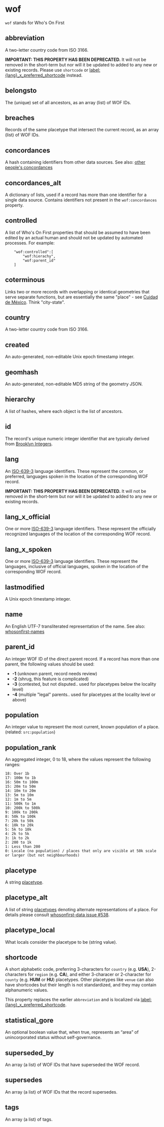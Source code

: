 # wof

`wof` stands for Who's On First

## abbreviation

A two-letter country code from ISO 3166.

**IMPORTANT: THIS PROPERTY HAS BEEN DEPRECATED.** It will not be removed in the short-term but nor will it be updated to added to any new or existing records. Please use `shortcode` or [label:{lang}_x_preferred_shortcode](labels.md#lang_x_preferred_shortcode) instead.

## belongsto

The (unique) set of all ancestors, as an array (list) of WOF IDs.

## breaches

Records of the same placetype that intersect the current record, as an array (list) of WOF IDs.

## concordances

A hash containing identifiers from other data sources. See also: [other people's concordances](https://github.com/whosonfirst/tools-other-peoples-concordances)

## concordances_alt

A dictionary of lists, used if a record has more than one identifier for a single data source. Contains identifiers not present in the `wof:concordances` property.

## controlled

A list of Who's On First properties that should be assumed to have been edited by an actual human and should not be updated by automated processes. For example:

```
    "wof:controlled":[
        "wof:hierachy",
        "wof:parent_id"
    ]
```

## coterminous

Links two or more records with overlapping or identical geometries that serve separate functions, but are essentially the same "place" - see [Cuidad de México](https://whosonfirst.mapzen.com/spelunker/id/85686515/#9/19.3228/-99.1530). Think "city-state".

## country

A two-letter country code from ISO 3166.

## created

An auto-generated, non-editable Unix epoch timestamp integer.

## geomhash

An auto-generated, non-editable MD5 string of the geometry JSON.

## hierarchy

A list of hashes, where each object is the list of ancestors.

## id

The record's unique numeric integer identifier that are typically derived from [Brooklyn Integers](https://www.brooklynintegers.com).

## lang

An [ISO-639-3](http://www.i18nguy.com/unicode/language-identifiers.html) language identifiers. These represent the common, or preferred, languages spoken in the location of the corresponding WOF record.

**IMPORTANT: THIS PROPERTY HAS BEEN DEPRECATED.** It will not be removed in the short-term but nor will it be updated to added to any new or existing records.

## lang_x_official

One or more [ISO-639-3](http://www.i18nguy.com/unicode/language-identifiers.html) language identifiers. These represent the officially recognized languages of the location of the corresponding WOF record.

## lang_x_spoken

One or more [ISO-639-3](http://www.i18nguy.com/unicode/language-identifiers.html) language identifiers. These represent the languages, inclusive of official languages, spoken in the location of the corresponding WOF record.

## lastmodified

A Unix epoch timestamp integer.

## name

An English UTF-7 transliterated representation of the name. See also: [whosonfirst-names](https://github.com/whosonfirst/whosonfirst-names)

## parent_id

An integer WOF ID of the direct parent record. If a record has more than one parent, the following values should be used:

- **-1** (unknown parent, record needs review)
- **-2** (shrug, this feature is complicated)
- **-3** (contested, but not disputed.. used for placetypes below the locality level)
- **-4** (multiple "legal" parents.. used for placetypes at the locality level or above)

## population

An integer value to represent the most current, known population of a place. (related: `src:population`)

## population_rank

An aggregated integer, 0 to 18, where the values represent the following ranges:

    18: Over 1b
    17: 100m to 1b
    16: 50m to 100m
    15: 20m to 50m
    14: 10m to 20m
    13: 5m to 10m
    12: 1m to 5m
    11: 500k to 1m
    10: 200k to 500k
    9: 100k to 200k
    8: 50k to 100k
    7: 20k to 50k
    6: 10k to 20k
    5: 5k to 10k
    4: 2k to 5k
    3: 1k to 2k
    2: 200 to 1k
    1: Less than 200
    0: Locale (no population) / places that only are visible at 50k scale or larger (but not neighbourhoods)

## placetype

A string [placetype](https://github.com/whosonfirst/whosonfirst-placetypes).

## placetype_alt

A list of string [placetypes](https://github.com/whosonfirst/whosonfirst-placetypes) denoting alternate representations of a place. For details please consult [whosonfirst-data issue #538](https://github.com/whosonfirst-data/whosonfirst-data/issues/538).

## placetype_local

What locals consider the placetype to be (string value).

## shortcode

A short alphabetic code, preferring 3-characters for `country` (e.g. **USA**), 2-characters for `region` (e.g. **CA**), and either 3-characer or 2-character for `county` (e.g. **HUM** or **HU**) placetypes. Other placetypes like `venue` can also have shortcodes but their length is not standardized, and they may contain alphanumeric values.

This property replaces the earlier `abbreviation` and is localized via [label:{lang}_x_preferred_shortcode](labels.md#lang_x_preferred_shortcode).

## statistical_gore

An optional boolean value that, when true, represents an “area” of unincorporated status without self-governance.

## superseded_by

An array (a list) of WOF IDs that have superseded the WOF record.

## supersedes

An array (a list) of WOF IDs that the record supersedes.

## tags

An array (a list) of tags.
